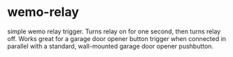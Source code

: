 # wemo-relay
simple wemo relay trigger.  Turns relay on for one second, then turns relay off.  Works great for a garage door opener button trigger when connected in parallel with a standard, wall-mounted garage door opener pushbutton.
